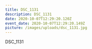 ```yaml
---
title: DSC_1131
description: DSC_1131
date: 2020-10-07T12:29:20.120Z
event_date: 2020-10-07T12:29:20.149Z
picture: /images/uploads/dsc_1131.jpg
---
```

DSC_1131